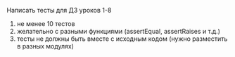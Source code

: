 Написать тесты для ДЗ уроков 1-8
1) не менее 10 тестов
2) желательно с разными функциями (assertEqual, assertRaises и т.д.)
3) тесты не должны быть вместе с исходным кодом (нужно разместить в разных модулях)